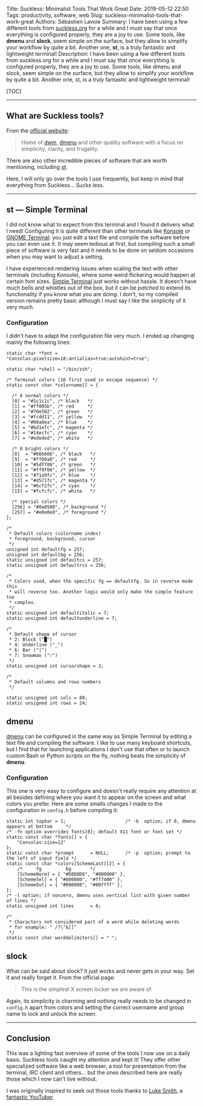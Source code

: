 Title: Suckless: Minimalist Tools That Work Great
Date: 2019-05-12 22:50
Tags: productivity, software, web
Slug: suckless-minimalist-tools-that-work-great
Authors: Sébastien Lavoie
Summary: I have been using a few different tools from [suckless.org](https://suckless.org/) for a while and I must say that once everything is configured properly, they are a joy to use. Some tools, like **dmenu** and **slock**, seem simple on the surface, but they allow to simplify your workflow by quite a bit. Another one, **st**, is a truly fantastic and lightweight terminal!
Description: I have been using a few different tools from suckless.org for a while and I must say that once everything is configured properly, they are a joy to use. Some tools, like dmenu and slock, seem simple on the surface, but they allow to simplify your workflow by quite a bit. Another one, st, is a truly fantastic and lightweight terminal!

[TOC]

---

## What are Suckless tools?

From the [official website](https://suckless.org/):

> Home of [dwm](https://dwm.suckless.org/),
> [dmenu](https://tools.suckless.org/dmenu) and other quality software
> with a focus on simplicity, clarity, and frugality.

There are also other incredible pieces of software that are worth
mentioning, including [st](https://st.suckless.org/).

Here, I will only go over the tools I use frequently, but keep in mind
that everything from Suckless... Sucks less.

---

## st — Simple Terminal

I did not know what to expect from this terminal and I found it delivers what I need! Configuring it is quite different than other terminals like [Konsole](https://konsole.kde.org/) or [GNOME Terminal](https://help.gnome.org/users/gnome-terminal/stable/): you just edit a text file and compile the software before you can even use it. It may seem tedious at first, but compiling such a small piece of software is very fast and it needs to be done on seldom occasions when you may want to adjust a setting.

I have experienced rendering issues when scaling the text with other terminals (including Konsole), where some weird flickering would happen at certain font sizes. [Simple Terminal](https://st.suckless.org/) just works without hassle. It doesn't have much bells and whistles out of the box, but it can be _patched_ to extend its functionality if you know what you are doing. I don't, so my compiled version remains pretty basic although I must say I like the simplicity of it very much.

### Configuration

I didn't have to adapt the configuration file very much. I ended up changing mainly the following lines:

```{.cpp}
static char *font = "Consolas:pixelsize=18:antialias=true:autohint=true";

static char *shell = "/bin/zsh";

/* Terminal colors (16 first used in escape sequence) */
static const char *colorname[] = {

  /* 8 normal colors */
  [0] = "#1c1c1c", /* black   */
  [1] = "#ff005b", /* red     */
  [2] = "#70e502", /* green   */
  [3] = "#fcdd11", /* yellow  */
  [4] = "#00a0ea", /* blue    */
  [5] = "#bd1efc", /* magenta */
  [6] = "#14ecfc", /* cyan    */
  [7] = "#ededed", /* white   */

  /* 8 bright colors */
  [8]  = "#666666", /* black   */
  [9]  = "#ff00a0", /* red     */
  [10] = "#5dff00", /* green   */
  [11] = "#ff9f00", /* yellow  */
  [12] = "#71a9fc", /* blue    */
  [13] = "#d571fc", /* magenta */
  [14] = "#6cf2fc", /* cyan    */
  [15] = "#fcfcfc", /* white   */

  /* special colors */
  [256] = "#0a0500", /* background */
  [257] = "#e0e0e0", /* foreground */
};

/*
 * Default colors (colorname index)
 * foreground, background, cursor
 */
unsigned int defaultfg = 257;
unsigned int defaultbg = 256;
static unsigned int defaultcs = 257;
static unsigned int defaultrcs = 256;

/*
 * Colors used, when the specific fg == defaultfg. So in reverse mode this
 * will reverse too. Another logic would only make the simple feature too
 * complex.
 */
static unsigned int defaultitalic = 7;
static unsigned int defaultunderline = 7;

/*
 * Default shape of cursor
 * 2: Block ("█")
 * 4: Underline ("_")
 * 6: Bar ("|")
 * 7: Snowman ("☃")
 */
static unsigned int cursorshape = 2;

/*
 * Default columns and rows numbers
 */

static unsigned int cols = 80;
static unsigned int rows = 24;
```

## dmenu

[dmenu](https://tools.suckless.org/dmenu/) can be configured in the same way as Simple Terminal by editing a text file and compiling the software. I like to use many keyboard shortcuts, but I find that for launching applications I don't use that often or to launch custom Bash or Python scripts on the fly, nothing beats the simplicity of **dmenu**.

### Configuration

This one is very easy to configure and doesn't really require any attention at all besides defining where you want it to appear on the screen and what colors you prefer. Here are some smalls changes I made to the configuration in `config.h` before compiling it:

```{.cpp}
static int topbar = 1;                      /* -b  option; if 0, dmenu appears at bottom     */
/* -fn option overrides fonts[0]; default X11 font or font set */
static const char *fonts[] = {
	"Consolas:size=12"
};
static const char *prompt      = NULL;      /* -p  option; prompt to the left of input field */
static const char *colors[SchemeLast][2] = {
	/*     fg         bg       */
	[SchemeNorm] = { "#D8D8D8", "#000000" },
	[SchemeSel] = { "#000000", "#ff7400" },
	[SchemeOut] = { "#000000", "#00ffff" },
};
/* -l option; if nonzero, dmenu uses vertical list with given number of lines */
static unsigned int lines      = 0;

/*
 * Characters not considered part of a word while deleting words
 * for example: " /?\"&[]"
 */
static const char worddelimiters[] = " ";
```

## slock

What can be said about slock? It just works and never gets in your way. Set it and really forget it. From the official page:

> This is the simplest X screen locker we are aware of.

Again, its simplicity is charming and nothing really needs to be changed in `config.h` apart from colors and setting the correct username and group name to lock and unlock the screen.

---

## Conclusion

This was a lighting fast overview of some of the tools I now use on a daily basis. Suckless tools caught my attention and kept it! They offer other specialized software like a web browser, a tool for presentation from the terminal, IRC client and others... but the ones described here are really those which I now can't live without.

I was originally inspired to seek out those tools thanks to [Luke Smith](https://lukesmith.xyz/), a [fantastic YouTuber](https://www.youtube.com/channel/UC2eYFnH61tmytImy1mTYvhA).
